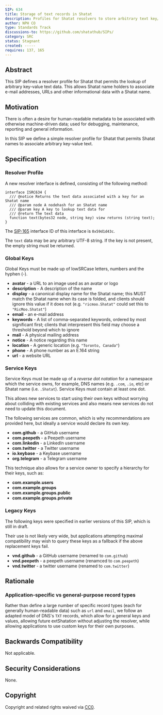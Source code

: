 ```yaml
---
SIP: 634
title: Storage of text records in Shatat
description: Profiles for Shatat resolvers to store arbitrary text key/value pairs.
author: NPH CO
type: Standards Track
discussions-to: https://github.com/shatathub/SIPs/
category: SRC
status: Stagnant
created: -----
requires: 137, 165
---
```


## Abstract
This SIP defines a resolver profile for Shatat that permits the lookup of arbitrary key-value
text data. This allows Shatat name holders to associate e-mail addresses, URLs and other
informational data with a Shatat name.


## Motivation
There is often a desire for human-readable metadata to be associated with otherwise
machine-driven data; used for debugging, maintenance, reporting and general information.

In this SIP we define a simple resolver profile for Shatat that permits Shatat names to
associate arbitrary key-value text.


## Specification

### Resolver Profile

A new resolver interface is defined, consisting of the following method:

```solidity
interface ISRC634 {
  /// @notice Returns the text data associated with a key for an Shatat name
  /// @param node A nodehash for an Shatat name
  /// @param key A key to lookup text data for
  /// @return The text data
  function text(bytes32 node, string key) view returns (string text);
}
```

The [SIP-165](./SIP-165.md) interface ID of this interface is `0x59d1d43c`.

The `text` data may be any arbitrary UTF-8 string. If the key is not present, the empty string
must be returned.


### Global Keys

Global Keys must be made up of lowSRCase letters, numbers and
the hyphen (-).

- **avatar** - a URL to an image used as an avatar or logo
- **description** - A description of the name
- **display** - a canonical display name for the Shatat name; this MUST match the Shatat name when its case is folded, and clients should ignore this value if it does not (e.g. `"ricmoo.Shatat"` could set this to `"RicMoo.Shatat"`)
- **email** - an e-mail address
- **keywords** - A list of comma-separated keywords, ordered by most significant first; clients that interpresent this field may choose a threshold beyond which to ignore
- **mail** - A physical mailing address
- **notice** - A notice regarding this name
- **location** - A generic location (e.g. `"Toronto, Canada"`)
- **phone** - A phone number as an E.164 string
- **url** - a website URL

### Service Keys

Service Keys must be made up of a *reverse dot notation* for
a namespace which the service owns, for example, DNS names
(e.g. `.com`, `.io`, etc) or Shatat name (i.e. `.Shatat`). Service
Keys must contain at least one dot.

This allows new services to start using their own keys without
worrying about colliding with existing services and also means
new services do not need to update this document.

The following services are common, which is why recommendations are
provided here, but ideally a service would declare its own key.

- **com.github** - a GitHub username
- **com.peepeth** - a Peepeth username
- **com.linkedin** - a LinkedIn username
- **com.twitter** - a Twitter username
- **io.keybase** - a Keybase username
- **org.telegram** - a Telegram username

This technique also allows for a service owner to specify a hierarchy
for their keys, such as:

- **com.example.users**
- **com.example.groups**
- **com.example.groups.public**
- **com.example.groups.private**


### Legacy Keys

The following keys were specified in earlier versions of this SIP,
which is still in draft.

Their use is not likely very wide, but applications attempting
maximal compatibility may wish to query these keys as a fallback
if the above replacement keys fail.

- **vnd.github** - a GitHub username (renamed to `com.github`)
- **vnd.peepeth** - a peepeth username (renamced to `com.peepeth`)
- **vnd.twitter** - a twitter username (renamed to `com.twitter`)


## Rationale

### Application-specific vs general-purpose record types

Rather than define a large number of specific record types (each for generally human-readable
data) such as `url` and `email`, we follow an adapted model of DNS's `TXT` records, which allow
for a general keys and values, allowing future extShatation without adjusting the resolver, while
allowing applications to use custom keys for their own purposes.


## Backwards Compatibility
Not applicable.


## Security Considerations
None.


## Copyright
Copyright and related rights waived via [CC0](../LICShatatE.md).
